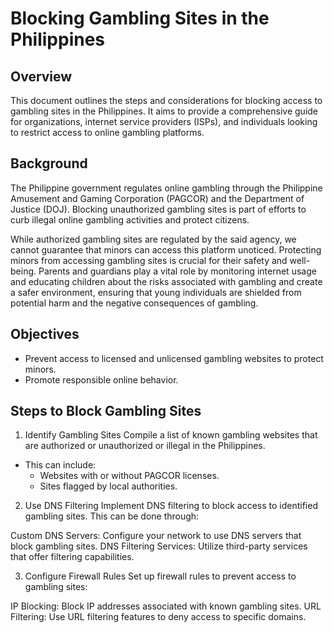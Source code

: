 # Blocking Gambling Sites in the Philippines

## Overview

This document outlines the steps and considerations for blocking access to gambling sites in the Philippines. It aims to provide a comprehensive guide for organizations, internet service providers (ISPs), and individuals looking to restrict access to online gambling platforms.

## Background
The Philippine government regulates online gambling through the Philippine Amusement and Gaming Corporation (PAGCOR) and the Department of Justice (DOJ). Blocking unauthorized gambling sites is part of efforts to curb illegal online gambling activities and protect citizens.

While authorized gambling sites are regulated by the said agency, we cannot guarantee that minors can access this platform unoticed. Protecting minors from accessing gambling sites is crucial for their safety and well-being. Parents and guardians play a vital role by monitoring internet usage and educating children about the risks associated with gambling and create a safer environment, ensuring that young individuals are shielded from potential harm and the negative consequences of gambling.

## Objectives
 - Prevent access to licensed and unlicensed gambling websites to protect minors.
 - Promote responsible online behavior.

## Steps to Block Gambling Sites
1. Identify Gambling Sites
Compile a list of known gambling websites that are authorized or unauthorized or illegal in the Philippines.
- This can include:
  * Websites with or without PAGCOR licenses.
  * Sites flagged by local authorities.

2. Use DNS Filtering
Implement DNS filtering to block access to identified gambling sites. This can be done through:
 
 Custom DNS Servers: Configure your network to use DNS servers that block gambling sites.
 DNS Filtering Services: Utilize third-party services that offer filtering capabilities.

3. Configure Firewall Rules
Set up firewall rules to prevent access to gambling sites:

 IP Blocking: Block IP addresses associated with known gambling sites.
 URL Filtering: Use URL filtering features to deny access to specific domains.
